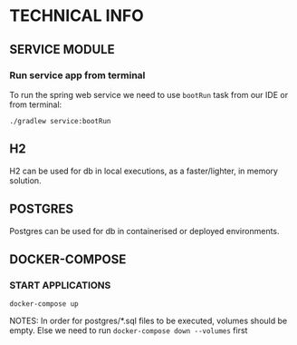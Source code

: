 # TECHNICAL INFO

## SERVICE MODULE

### Run service app from terminal

To run the spring web service we need to use `bootRun` task from our IDE or from terminal:

```shell
./gradlew service:bootRun
```

## H2

H2 can be used for db in local executions, as a faster/lighter, in memory solution.

## POSTGRES

Postgres can be used for db in containerised or deployed environments.

## DOCKER-COMPOSE

### START APPLICATIONS

```shell
docker-compose up
```

NOTES: In order for postgres/*.sql files to be executed, volumes should be empty. Else we need to
run `docker-compose down --volumes` first
